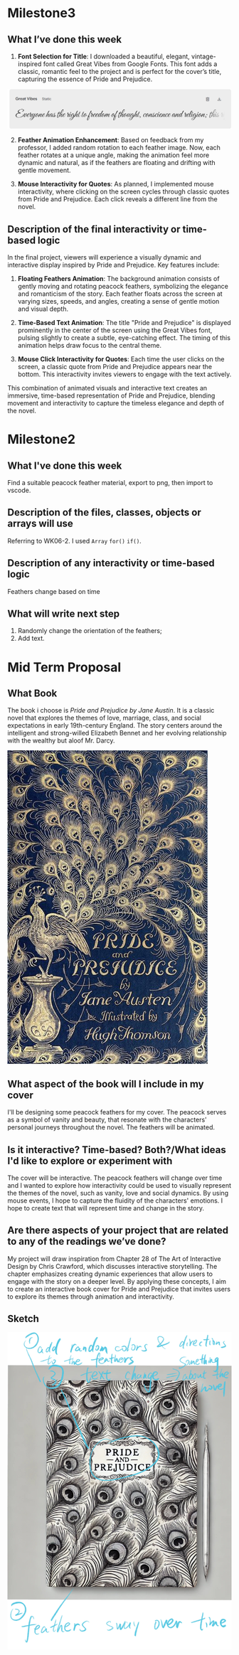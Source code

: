 # Milestone3
## What I’ve done this week 
1. **Font Selection for Title**: I downloaded a beautiful, elegant, vintage-inspired font called Great Vibes from Google Fonts. This font adds a classic, romantic feel to the project and is perfect for the cover’s title, capturing the essence of Pride and Prejudice.


![Great Vibes](font.png)

2. **Feather Animation Enhancement**: Based on feedback from my professor, I added random rotation to each feather image. Now, each feather rotates at a unique angle, making the animation feel more dynamic and natural, as if the feathers are floating and drifting with gentle movement.

3. **Mouse Interactivity for Quotes**: As planned, I implemented mouse interactivity, where clicking on the screen cycles through classic quotes from Pride and Prejudice. Each click reveals a different line from the novel.

## Description of the final interactivity or time-based logic
In the final project, viewers will experience a visually dynamic and interactive display inspired by Pride and Prejudice. Key features include:

1. **Floating Feathers Animation**: The background animation consists of gently moving and rotating peacock feathers, symbolizing the elegance and romanticism of the story. Each feather floats across the screen at varying sizes, speeds, and angles, creating a sense of gentle motion and visual depth.

2. **Time-Based Text Animation**: The title "Pride and Prejudice" is displayed prominently in the center of the screen using the Great Vibes font, pulsing slightly to create a subtle, eye-catching effect. The timing of this animation helps draw focus to the central theme.

3. **Mouse Click Interactivity for Quotes**: Each time the user clicks on the screen, a classic quote from Pride and Prejudice appears near the bottom. This interactivity invites viewers to engage with the text actively.

This combination of animated visuals and interactive text creates an immersive, time-based representation of Pride and Prejudice, blending movement and interactivity to capture the timeless elegance and depth of the novel.

# Milestone2
## What I've done this week
Find a suitable peacock feather material, export to png, then import to vscode.
## Description of the files, classes, objects or arrays  will use
Referring to WK06-2. I used `Array` `for()` `if()`.
## Description of any interactivity or time-based logic
Feathers change based on time
## What will write next step
1. Randomly change the orientation of the feathers; 
2. Add text.

# Mid Term Proposal
## What Book
The book i choose is *Pride and Prejudice by Jane Austin*.
It is a classic novel that explores the themes of love, 
marriage, class, and social expectations in early 19th-century 
England. The story centers around the intelligent and 
strong-willed Elizabeth Bennet and her evolving relationship 
with the wealthy but aloof Mr. Darcy.


 ![pride&prejudice](bookcover.jpg)


## What aspect of the book will I include in my cover
I'll be designing some peacock feathers for my cover.
The peacock serves as a symbol of vanity and beauty, that resonate 
with the characters' personal journeys throughout the novel. 
The feathers will be animated.

## Is it interactive? Time-based? Both?/What ideas I'd like to explore or experiment with
The cover will be interactive. The peacock feathers will change over time and 
I wanted to explore how interactivity could be used to visually represent
 the themes of the novel, such as vanity, love and social dynamics. 
 By using mouse events, I hope to capture the fluidity of the characters' 
 emotions. I hope to create text that will represent time and change in 
 the story.

## Are there aspects of your project that are related to any of the readings we’ve done?
My project will draw inspiration from Chapter 28 of The Art of 
Interactive Design by Chris Crawford, which discusses interactive 
storytelling. The chapter emphasizes creating dynamic experiences 
that allow users to engage with the story on a deeper level. 
By applying these concepts, I aim to create an interactive book 
cover for Pride and Prejudice that invites users to explore its 
themes through animation and interactivity.

## Sketch
![sketch](sketch.jpg)